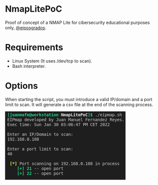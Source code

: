 # NmapLitePoC
Proof of concept of a NMAP Lite for cibersecurity educational purposes only, <a href="https://eiposgrados.com/programas/master-en-ciberseguridad/">@eiposgrados</a>.

# Requirements
* Linux System (It uses /dev/tcp to scan).
* Bash interpreter.

# Options
When starting the script, you must introduce a valid IP/domain and a port limit to scan. It will generate a csv file at the end of the scanning process.

![Example image](example.png)
